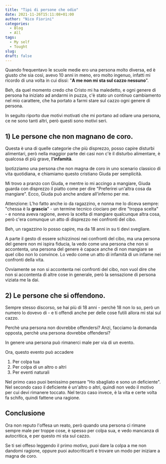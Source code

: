 ```yaml
---
title: "Tipi di persone che odio"
date: 2021-11-26T15:11:08+01:00
author: "Nico Fiorini"
categories: 
  - Blog
  - All
tags: 
  - My self
  - Tought
slug: 
draft: false
---
```


Quando frequentavo le scuole medie ero una persona molto diversa, ed è giusto che sia così,
avevo 10 anni in meno, ero molto ingenuo, infatti mi ricordo di una volta in cui dissi:
"**A me non mi sta sul cazzo nessuno**". 

Beh, da quel momento credo che Cristo mi ha maledetto,
e ogni genere di persona ha iniziato ad andarmi in puzza, c'è stato un continuo cambiamento nel mio carattere,
che ha portato a farmi stare sul cazzo ogni genere di persona.

In seguito riporto due motivi motivati che mi portano ad odiare una persona, ce ne sono tanti altri,
però questi sono motivi seri.  

## 1) Le persone che non magnano de coro.

Questa è una di quelle categorie che più disprezzo, posso capire disturbi alimentari,
però nella maggior parte dei casi non c'è il disturbo alimentare, è qualcosa di più grave, **l'infamità**.

Ipotizziamo una persona che non magna de coro in uno scenario classico di vita quotidiana, e chiamiamo questo
cristiano Giuda per semplicità.

Mi trovo a pranzo con Giuda, e mentre io mi accingo a mangiare, Giuda guarda con disprezzo il piatto
come per dire "Preferirei un'altra cosa da mangiare". Ecco, Giuda può anche andare all'inferno per me.

Attenzione: L'ho fatto anche io da ragazzino, e nonna me lo diceva sempre: "chessa è la **grascia**"
 \- un termine tecnico ciociaro per dire "troppa scelta" - e nonna aveva ragione, avevo la scelta di
mangiare qualcunque altra cosa, però c'era comunque un atto di disprezzo nei confronti del cibo.

Beh, un ragazzino lo posso capire, ma da 18 anni in su ti devi svegliare.

A parte il gesto di essere schizzinosi nei confronti del cibo, ma una persona del genere non mi
ispira fiducia, la vedo come una persona che non si accontenta, una persona del genere è capace anche di non 
mangiare se quel cibo non lo convince. Lo vedo come un atto di infamità di un infame nei confronti della vita.

Ovviamente se non si accontenta nei confronti del cibo, non vuol dire che non si accontenta di altre
cose in generale, però la sensazione di persona viziata me la dai.

## 2) Le persone che si offendono.

Sempre stesso discorso, se hai più di 18 anni - perchè 18 non lo so, però un numero lo dovevo di -
e ti offendi anche per delle cose futili allora mi stai sul cazzo.

Perchè una persona non dovrebbe offendersi? Anzi, facciamo la domanda opposta, perchè una persona
dovrebbe offendersi?

In genere una persona può rimanerci male per via di un evento. 

Ora, questo evento può accadere 
1. Per colpa tua
2. Per colpa di un altro o altri
3. Per eventi naturali

Nel primo caso puoi benissimo pensare "Ho sbagliato e sono un deficiente". 
Nel secondo caso il deficiente è un'altro o altri, quindi non vedo il motivo per cui
devi rimanere toccato. 
Nel terzo caso invece, è la vita e certe volta fa schifo, quindi fattene una ragione.


## Conclusione

Ora non reputo l'offesa un reato, però quando una persona ci rimane sempre male per troppe cose, è
spesso per colpa sua, e vedo mancanza di autocritica, e per questo mi sta sul cazzo.

Se ti sei offeso leggendo il primo motivo, puoi dare la colpa a me non dandomi ragione,
oppure puoi autocriticarti e trovare un modo per iniziare a magna de coro.